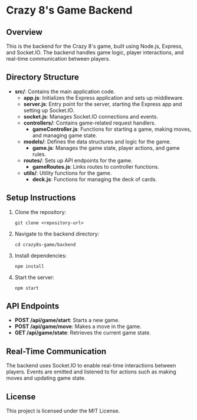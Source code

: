 # Crazy 8's Game Backend

## Overview
This is the backend for the Crazy 8's game, built using Node.js, Express, and Socket.IO. The backend handles game logic, player interactions, and real-time communication between players.

## Directory Structure
- **src/**: Contains the main application code.
  - **app.js**: Initializes the Express application and sets up middleware.
  - **server.js**: Entry point for the server, starting the Express app and setting up Socket.IO.
  - **socket.js**: Manages Socket.IO connections and events.
  - **controllers/**: Contains game-related request handlers.
    - **gameController.js**: Functions for starting a game, making moves, and managing game state.
  - **models/**: Defines the data structures and logic for the game.
    - **game.js**: Manages the game state, player actions, and game rules.
  - **routes/**: Sets up API endpoints for the game.
    - **gameRoutes.js**: Links routes to controller functions.
  - **utils/**: Utility functions for the game.
    - **deck.js**: Functions for managing the deck of cards.

## Setup Instructions
1. Clone the repository:
   ```
   git clone <repository-url>
   ```
2. Navigate to the backend directory:
   ```
   cd crazy8s-game/backend
   ```
3. Install dependencies:
   ```
   npm install
   ```
4. Start the server:
   ```
   npm start
   ```

## API Endpoints
- **POST /api/game/start**: Starts a new game.
- **POST /api/game/move**: Makes a move in the game.
- **GET /api/game/state**: Retrieves the current game state.

## Real-Time Communication
The backend uses Socket.IO to enable real-time interactions between players. Events are emitted and listened to for actions such as making moves and updating game state.

## License
This project is licensed under the MIT License.